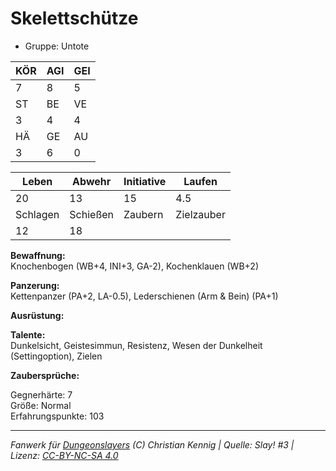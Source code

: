 # Skelettschütze  
- Gruppe: Untote  

| KÖR | AGI | GEI |  
| --- | --- | --- |  
| 7   | 8   | 5   |
| ST  | BE  | VE  |  
| 3   | 4   | 4   |
| HÄ  | GE  | AU  |  
| 3   | 6   | 0   |


| Leben    | Abwehr   | Initiative | Laufen     |
| -------- | -------- | ---------- | ---------- |
| 20       | 13       | 15         | 4.5        |
| Schlagen | Schießen | Zaubern    | Zielzauber |
| 12       | 18       |            |            |

**Bewaffnung:**  
Knochenbogen (WB+4, INI+3, GA-2), Kochenklauen (WB+2)

**Panzerung:**  
Kettenpanzer (PA+2, LA-0.5), Lederschienen (Arm & Bein) (PA+1)

**Ausrüstung:**  


**Talente:**  
Dunkelsicht, Geistesimmun, Resistenz, Wesen der Dunkelheit (Settingoption), Zielen

**Zaubersprüche:**  


Gegnerhärte: 7  
Größe: Normal  
Erfahrungspunkte: 103  



___
*Fanwerk für [Dungeonslayers](https://www.dungeonslayers.net/) (C) Christian Kennig | Quelle: Slay! #3 | Lizenz: [CC-BY-NC-SA 4.0](https://creativecommons.org/licenses/by-nc-sa/4.0/deed.de)*